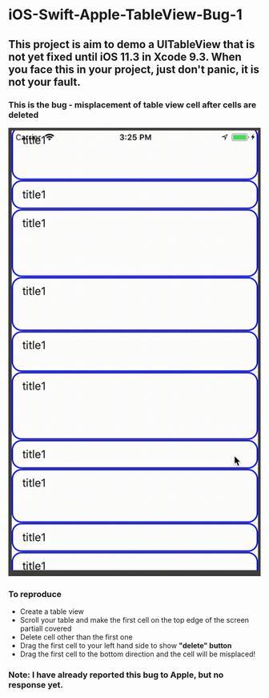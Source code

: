 # iOS-Swift-Apple-TableView-Bug-1
## This project is aim to demo a UITableView that is not yet fixed until iOS 11.3 in Xcode 9.3. When you face this in your project, just don't panic, it is **not your fault**.

### This is the bug - misplacement of table view cell after cells are deleted

![Bug demo](https://github.com/SheldonWangRJT/iOS-Swift-Apple-TableView-Bug-1/blob/master/demo.gif)

### To reproduce 

- Create a table view
- Scroll your table and make the first cell on the top edge of the screen partiall covered
- Delete cell other than the first one
- Drag the first cell to your left hand side to show **"delete" button**
- Drag the first cell to the bottom direction and the cell will be misplaced!

### Note: I have already reported this bug to Apple, but no response yet.
